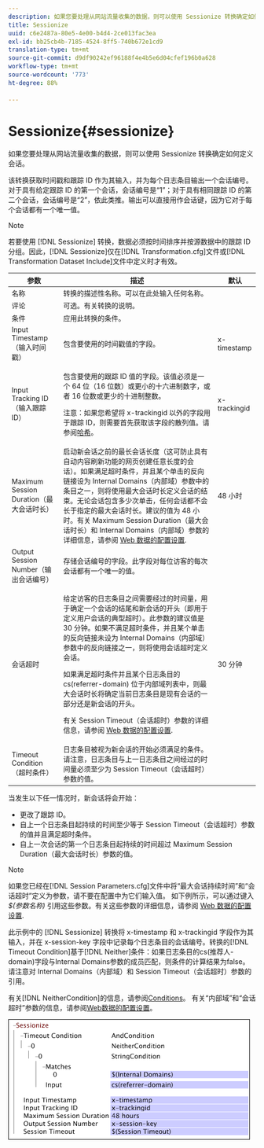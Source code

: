 ```yaml
---
description: 如果您要处理从网站流量收集的数据，则可以使用 Sessionize 转换确定如何定义会话。
title: Sessionize
uuid: c6e2487a-80e5-4e00-b4d4-2ce013fac3ea
exl-id: bb25cb4b-7185-4524-8ff5-740b672e1cd9
translation-type: tm+mt
source-git-commit: d9df90242ef96188f4e4b5e6d04cfef196b0a628
workflow-type: tm+mt
source-wordcount: '773'
ht-degree: 88%

---
```


# Sessionize{#sessionize}

如果您要处理从网站流量收集的数据，则可以使用 Sessionize 转换确定如何定义会话。

该转换获取时间戳和跟踪 ID 作为其输入，并为每个日志条目输出一个会话编号。对于具有给定跟踪 ID 的第一个会话，会话编号是“1”；对于具有相同跟踪 ID 的第二个会话，会话编号是“2”，依此类推。输出可以直接用作会话键，因为它对于每个会话都有一个唯一值。

>[!NOTE]
>
>若要使用 [!DNL Sessionize] 转换，数据必须按时间排序并按源数据中的跟踪 ID 分组。因此，[!DNL Sessionize]仅在[!DNL Transformation.cfg]文件或[!DNL Transformation Dataset Include]文件中定义时才有效。

<table id="table_34984DF9340149C0A5016F08EABAD158"> 
 <thead> 
  <tr> 
   <th colname="col1" class="entry"> 参数 </th> 
   <th colname="col2" class="entry"> 描述 </th> 
   <th colname="col3" class="entry"> 默认 </th> 
  </tr> 
 </thead>
 <tbody> 
  <tr> 
   <td colname="col1"> 名称 </td> 
   <td colname="col2"> 转换的描述性名称。可以在此处输入任何名称。 </td> 
   <td colname="col3"> </td> 
  </tr> 
  <tr> 
   <td colname="col1"> 评论 </td> 
   <td colname="col2"> 可选。有关转换的说明。 </td> 
   <td colname="col3"> </td> 
  </tr> 
  <tr> 
   <td colname="col1"> 条件 </td> 
   <td colname="col2"> 应用此转换的条件。 </td> 
   <td colname="col3"> </td> 
  </tr> 
  <tr> 
   <td colname="col1"> Input Timestamp（输入时间戳） </td> 
   <td colname="col2"> 包含要使用的时间戳值的字段。 </td> 
   <td colname="col3"> x-timestamp </td> 
  </tr> 
  <tr> 
   <td colname="col1"> Input Tracking ID（输入跟踪 ID） </td> 
   <td colname="col2"> <p>包含要使用的跟踪 ID 值的字段。该值必须是一个 64 位（16 位数）或更小的十六进制数字，或者 16 位数或更少的十进制整数。 </p> <p> <p>注意：如果您希望将 x-trackingid 以外的字段用于跟踪 ID，则需要首先获取该字段的散列值。请参阅<a href="../../../../../home/c-dataset-const-proc/c-data-trans/c-transf-types/c-standard-transf/c-hash.md#concept-9c353923264941c3aea4428fed66d369">哈希</a>。 </p> </p> </td> 
   <td colname="col3"> x-trackingid </td> 
  </tr> 
  <tr> 
   <td colname="col1"> <p>Maximum Session Duration（最大会话时长） </p> </td> 
   <td colname="col2">启动新会话之前的最长会话长度（这可防止具有自动内容刷新功能的网页创建任意长度的会话）。如果满足<span class="wintitle">超时条件</span>，并且某个单击的反向链接设为 Internal Domains（内部域）参数中的条目之一，则将使用最大会话时长定义会话的结束。无论会话包含多少次单击，任何会话都不会长于指定的最大会话时长。建议的值为 48 小时。有关 Maximum Session Duration（最大会话时长）和 Internal Domains（内部域）参数的详细信息，请参阅 <a href="../../../../../home/c-dataset-const-proc/c-config-web-data/c-config-web-data.md#concept-9a306b65483a484bb3f6f3c1d7e77519"> Web 数据的配置设置</a>. </td> 
   <td colname="col3"> 48 小时 </td> 
  </tr> 
  <tr> 
   <td colname="col1"> Output Session Number（输出会话编号） </td> 
   <td colname="col2"> 存储会话编号的字段。此字段对每位访客的每次会话都有一个唯一的值。 </td> 
   <td colname="col3"> </td> 
  </tr> 
  <tr> 
   <td colname="col1"> 会话超时 </td> 
   <td colname="col2"> <p>给定访客的日志条目之间需要经过的时间量，用于确定一个会话的结尾和新会话的开头（即用于定义用户会话的典型超时）。此参数的建议值是 30 分钟。如果不满足超时条件，并且某个单击的反向链接未设为 Internal Domains（内部域）参数中的反向链接之一，则将使用会话超时定义会话。 </p> <p> 如果满足超时条件并且某个日志条目的 cs(referrer-domain) 位于内部域列表中，则最大会话时长将确定当前日志条目是现有会话的一部分还是新会话的开头。 </p> <p> 有关 Session Timeout（会话超时）参数的详细信息，请参阅 <a href="../../../../../home/c-dataset-const-proc/c-config-web-data/c-config-web-data.md#concept-9a306b65483a484bb3f6f3c1d7e77519"> Web 数据的配置设置</a>. </p> </td> 
   <td colname="col3"> 30 分钟 </td> 
  </tr> 
  <tr> 
   <td colname="col1"> Timeout Condition（超时条件） </td> 
   <td colname="col2"> 日志条目被视为新会话的开始必须满足的条件。请注意，日志条目与上一日志条目之间经过的时间量必须至少为 Session Timeout（会话超时）参数的值。 </td> 
   <td colname="col3"> </td> 
  </tr> 
 </tbody> 
</table>

当发生以下任一情况时，新会话将会开始：

* 更改了跟踪 ID。
* 自上一个日志条目起持续的时间至少等于 Session Timeout（会话超时）参数的值并且满足超时条件。
* 自上一次会话的第一个日志条目起持续的时间超过 Maximum Session Duration（最大会话时长）参数的值。

>[!NOTE]
>
>如果您已经在[!DNL Session Parameters.cfg]文件中将“最大会话持续时间”和“会话超时”定义为参数，请不要在配置中为它们输入值。 如下例所示，可以通过键入 *$(参数名称)* 引用这些参数。有关这些参数的详细信息，请参阅 [Web 数据的配置设置](../../../../../home/c-dataset-const-proc/c-config-web-data/c-config-web-data.md#concept-9a306b65483a484bb3f6f3c1d7e77519).

此示例中的 [!DNL Sessionize] 转换将 x-timestamp 和 x-trackingid 字段作为其输入，并在 x-session-key 字段中记录每个日志条目的会话编号。转换的[!DNL Timeout Condition]基于[!DNL Neither]条件：如果日志条目的cs(推荐人-domain)字段与Internal Domains参数的成员匹配，则条件的计算结果为false。 请注意对 Internal Domains（内部域）和 Session Timeout（会话超时）参数的引用。

有关[!DNL NeitherCondition]的信息，请参阅[Conditions](../../../../../home/c-dataset-const-proc/c-conditions/c-abt-cond.md)。 有关“内部域”和“会话超时”参数的信息，请参阅[Web数据的配置设置](../../../../../home/c-dataset-const-proc/c-config-web-data/c-config-web-data.md#concept-9a306b65483a484bb3f6f3c1d7e77519)。

![](assets/cfg_TransformationType_Sessionize.png)
